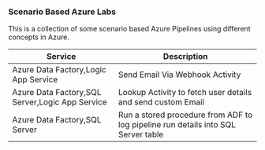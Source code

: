 ### Scenario Based Azure Labs

This is a collection of some scenario based Azure Pipelines using different concepts in Azure.

| Service  | Description |
| ------------- | ------------- |
| Azure Data Factory,Logic App Service  | Send Email Via Webhook Activity  |
| Azure Data Factory,SQL Server,Logic App Service | Lookup Activity to fetch user details and send custom Email |
|Azure Data Factory,SQL Server|Run a stored procedure from ADF to log pipeline run details into SQL Server table|
